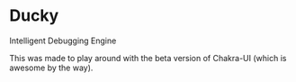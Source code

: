 # Ducky

Intelligent Debugging Engine

This was made to play around with the beta version of Chakra-UI (which is awesome by the way).
